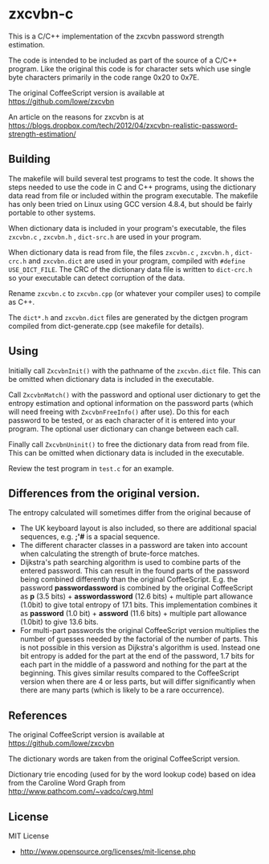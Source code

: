 # zxcvbn-c
This is a C/C++ implementation of the zxcvbn password strength estimation.

The code is intended to be included as part of the source of a C/C++ program. Like the
original this code is for character sets which use single byte characters primarily in the
code range 0x20 to 0x7E.

The original CoffeeScript version is available at 
 https://github.com/lowe/zxcvbn

An article on the reasons for zxcvbn is at
https://blogs.dropbox.com/tech/2012/04/zxcvbn-realistic-password-strength-estimation/

## Building

The makefile will build several test programs to test the code. It shows the steps needed
to use the code in C and C++ programs, using the dictionary data read from file or included
within the program executable.
The makefile has only been tried on Linux using GCC version 4.8.4, but should be fairly
portable to other systems.

When dictionary data is included in your program's executable, the files `zxcvbn.c` ,
`zxcvbn.h` , `dict-src.h` are used in your program. 

When dictionary data is read from file, the files `zxcvbn.c` , `zxcvbn.h` ,  `dict-crc.h`
and `zxcvbn.dict` are used in your program, compiled with `#define USE_DICT_FILE`. The CRC
of the dictionary data file is written to `dict-crc.h` so your executable can detect
corruption of the data.

Rename `zxcvbn.c` to `zxcvbn.cpp` (or whatever your compiler uses) to compile as C++.

The `dict*.h` and `zxcvbn.dict` files are generated by the dictgen program compiled from
dict-generate.cpp (see makefile for details).

## Using

Initially call `ZxcvbnInit()` with the pathname of the `zxcvbn.dict` file. This can be
omitted when dictionary data is included in the executable.

Call `ZxcvbnMatch()` with the password and optional user dictionary to get the entropy
estimation and optional information on the password parts (which will need freeing with
`ZxcvbnFreeInfo()` after use). Do this for each password to be tested, or as each character
of it is entered into your program. The optional user dictionary can change between each
call.

Finally call `ZxcvbnUninit()` to free the dictionary data from read from file. This can be
omitted when dictionary data is included in the executable.

Review the test program in `test.c` for an example.


## Differences from the original version.

The entropy calculated will sometimes differ from the original because of

* The UK keyboard layout is also included, so there are additional spacial sequences, e.g.
**;'#** is a spacial sequence.
* The different character classes in a password are taken into account when calculating the
strength of brute-force matches.
* Dijkstra's path searching algorithm is used to combine parts of the entered password. This
can result in the found parts of the password being combined differently than the
original CoffeeScript. E.g. the password **passwordassword**
is combined by the original CoffeeScript as **p** (3.5 bits) + **asswordassword** (12.6
bits) + multiple part allowance (1.0bit) to give total entropy of 17.1 bits. This
implementation combines it as **password** (1.0 bit) + **assword** (11.6 bits) + multiple
part allowance (1.0bit) to give 13.6 bits.
* For multi-part passwords the original CoffeeScript version multiplies the number of
guesses needed by the factorial of the number of parts. This is not possible in this
version as Dijkstra's algorithm is used. Instead one bit entropy is added for the part at the
end of the password, 1.7 bits for each part in the middle of a password and nothing
for the part at the beginning. This gives similar results compared to the CoffeeScript
version when there are 4 or less parts, but will differ significantly when there are many
parts (which is likely to be a rare occurrence).


## References

The original CoffeeScript version is available at 
 https://github.com/lowe/zxcvbn

The dictionary words are taken from the original CoffeeScript version.

Dictionary trie encoding (used for by the word lookup code) based on idea from the Caroline
Word Graph from
http://www.pathcom.com/~vadco/cwg.html

## License

MIT License

* http://www.opensource.org/licenses/mit-license.php


